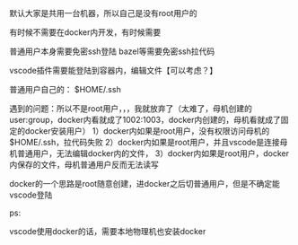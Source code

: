 默认大家是共用一台机器，所以自己是没有root用户的

有时候不需要在docker内开发，有时候需要

普通用户本身需要免密ssh登陆
bazel等需要免密ssh拉代码


vscode插件需要能登陆到容器内，编辑文件【可以考虑？】


普通用户自己的：
$HOME/.ssh


遇到的问题：所以不是root用户，，，我就放弃了（太难了，母机创建的user:group，docker内看就成了1002:1003，docker内创建的，母机看就成了固定的docker安装用户）
1）docker内如果是root用户，没有权限访问母机的$HOME/.ssh，拉代码失败
2）docker内如果是root用户，并且vscode是连接母机普通用户，无法编辑docker内的文件，
3）docker内如果是root用户，docker内保存的文件，母机普通用户反而无法读写

docker的一个思路是root随意创建，进docker之后切普通用户，但是不确定能vscode登陆


ps:

vscode使用docker的话，需要本地物理机也安装docker